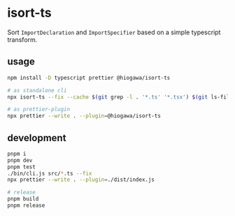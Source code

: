 # isort-ts

Sort `ImportDeclaration` and `ImportSpecifier` based on a simple typescript transform.

## usage

```sh
npm install -D typescript prettier @hiogawa/isort-ts

# as standalone cli
npx isort-ts --fix --cache $(git grep -l . '*.ts' '*.tsx') $(git ls-files --others --exclude-standard '*.ts')

# as prettier-plugin
npx prettier --write . --plugin=@hiogawa/isort-ts
```

## development

```sh
pnpm i
pnpm dev
pnpm test
./bin/cli.js src/*.ts --fix
npx prettier --write . --plugin=./dist/index.js

# release
pnpm build
pnpm release
```
